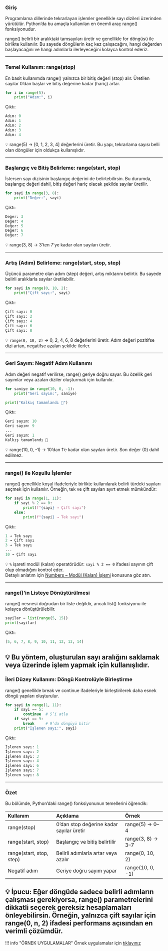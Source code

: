### Giriş

Programlama dillerinde tekrarlayan işlemler genellikle sayı dizileri üzerinden yürütülür.
Python’da bu amaçla kullanılan en önemli araç range() fonksiyonudur.

range() belirli bir aralıktaki tamsayıları üretir ve genellikle for döngüsü ile birlikte kullanılır.
Bu sayede döngülerin kaç kez çalışacağını, hangi değerden başlayacağını ve hangi adımlarla ilerleyeceğini kolayca kontrol ederiz.

---

### Temel Kullanım: range(stop)

En basit kullanımda range() yalnızca bir bitiş değeri (stop) alır.
Üretilen sayılar 0’dan başlar ve bitiş değerine kadar (hariç) artar.

```python
for i in range(5):
    print("Adım:", i)
```

Çıktı:

```python
Adım: 0
Adım: 1
Adım: 2
Adım: 3
Adım: 4

```

💡 range(5) → [0, 1, 2, 3, 4] değerlerini üretir.
Bu yapı, tekrarlama sayısı belli olan döngüler için oldukça kullanışlıdır.

---

### Başlangıç ve Bitiş Belirleme: range(start, stop)

İstersen sayı dizisinin başlangıç değerini de belirtebilirsin.
Bu durumda, başlangıç değeri dahil, bitiş değeri hariç olacak şekilde sayılar üretilir.

```python
for sayi in range(3, 8):
    print("Değer:", sayi)
```

Çıktı:
```python
Değer: 3
Değer: 4
Değer: 5
Değer: 6
Değer: 7

```

💡 range(3, 8) → 3’ten 7’ye kadar olan sayıları üretir.

---

### Artış (Adım) Belirleme: range(start, stop, step)

Üçüncü parametre olan adım (step) değeri, artış miktarını belirtir.
Bu sayede belirli aralıklarla sayılar üretilebilir.

```python
for sayi in range(0, 10, 2):
    print("Çift sayı:", sayi)

```
Çıktı:

```python
Çift sayı: 0
Çift sayı: 2
Çift sayı: 4
Çift sayı: 6
Çift sayı: 8
```

💡 `range(0, 10, 2)` → 0, 2, 4, 6, 8 değerlerini üretir.
Adım değeri pozitifse dizi artan, negatifse azalan şekilde ilerler.

---
### Geri Sayım: Negatif Adım Kullanımı

Adım değeri negatif verilirse, range() geriye doğru sayar.
Bu özellik geri sayımlar veya azalan diziler oluşturmak için kullanılır.

```python
for saniye in range(10, 0, -1):
    print("Geri sayım:", saniye)

print("Kalkış tamamlandı 🚀")
```

Çıktı:

```python
Geri sayım: 10
Geri sayım: 9
...
Geri sayım: 1
Kalkış tamamlandı 🚀

```

💡 range(10, 0, -1) → 10’dan 1’e kadar olan sayıları üretir.
Son değer (0) dahil edilmez.

---

### range() ile Koşullu İşlemler

range() genellikle koşul ifadeleriyle birlikte kullanılarak belirli türdeki sayıları seçmek için kullanılır.
Örneğin, tek ve çift sayıları ayırt etmek mümkündür:

```python
for sayi in range(1, 11):
    if sayi % 2 == 0:
        print(f"{sayi} → Çift sayı")
    else:
        print(f"{sayi} → Tek sayı")
```

Çıktı:

```python
1 → Tek sayı
2 → Çift sayı
3 → Tek sayı
...
10 → Çift sayı

```

💡 `%` işareti modül (kalan) operatörüdür: `sayi % 2 == 0` ifadesi sayının çift olup olmadığını kontrol eder.  
Detaylı anlatım için [Numbers – Modül (Kalan) İşlemi](/python-egitimi-konu-anlatim/numbers/#modula-kalan-islemi) konusuna göz atın.

---

### range()’in Listeye Dönüştürülmesi

range() nesnesi doğrudan bir liste değildir, ancak list() fonksiyonu ile kolayca dönüştürülebilir.

```python
sayilar = list(range(5, 15))
print(sayilar)
```
Çıktı:
```python
[5, 6, 7, 8, 9, 10, 11, 12, 13, 14]
```

💡 Bu yöntem, oluşturulan sayı aralığını saklamak veya üzerinde işlem yapmak için kullanışlıdır.
---
### İleri Düzey Kullanım: Döngü Kontrolüyle Birleştirme
range() genellikle break ve continue ifadeleriyle birleştirilerek daha esnek döngü yapıları oluşturulur.

```python
for sayi in range(1, 11):
    if sayi == 5:
        continue  # 5’i atla
    if sayi == 9:
        break     # 9’da döngüyü bitir
    print("İşlenen sayı:", sayi)
```
Çıktı:
```python
İşlenen sayı: 1
İşlenen sayı: 2
İşlenen sayı: 3
İşlenen sayı: 4
İşlenen sayı: 6
İşlenen sayı: 7
İşlenen sayı: 8
```

---
### Özet

Bu bölümde, Python’daki range() fonksiyonunun temellerini öğrendik:

| Kullanım                   | Açıklama                                  | Örnek                 |          
|:---------------------------|:------------------------------------------|:----------------------|       
| range(stop)                | 0’dan stop değerine kadar sayılar üretir  | range(5) → 0–4        |
| range(start, stop)         | Başlangıç ve bitiş belirtilir             | range(3, 8) → 3–7     |
| range(start, stop, step)   | Belirli adımlarla artar veya azalır       | range(0, 10, 2)       |
| Negatif adım               | Geriye doğru sayım yapar                  | range(10, 0, -1)      |

💡 İpucu: Eğer döngüde sadece belirli adımların çalışması gerekiyorsa, range() parametrelerini dikkatli seçerek gereksiz hesaplamaları önleyebilirsin. 
Örneğin, yalnızca çift sayılar için range(0, n, 2) ifadesi performans açısından en verimli çözümdür.
---
!!! info "ÖRNEK UYGULAMALAR" 
    Örnek uygulamalar için <a href="/python-egitimi-konu-anlatim/assets/range.pdf" target="_blank">tıklayınız</a>


